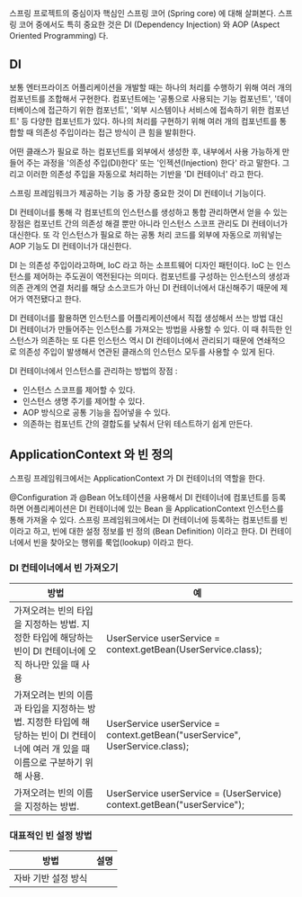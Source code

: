스프링 프로젝트의 중심이자 핵심인 스프링 코어 (Spring core) 에 대해 살펴본다.
스프링 코어 중에서도 특히 중요한 것은 DI (Dependency Injection) 와 AOP (Aspect Oriented Programming) 다. 

## DI
보통 엔터프라이즈 어플리케이션을 개발할 때는 하나의 처리를 수행하기 위해 여러 개의 컴포넌트를 조합해서 구현한다. 컴포넌트에는 '공통으로 사용되는 기능 컴포넌트', '데이터베이스에 접근하기 위한 컴포넌트', '외부 시스템이나 서비스에 접속하기 위한 컴포넌트' 등 다양한 컴포넌트가 있다. 하나의 처리를 구현하기 위해 여러 개의 컴포넌트를 통합할 때 의존성 주입이라는 접근 방식이 큰 힘을 발휘한다. 

어떤 클래스가 필요로 하는 컴포넌트를 외부에서 생성한 후, 내부에서 사용 가능하게 만들어 주는 과정을 '의존성 주입(DI)한다' 또는 '인젝션(Injection) 한다' 라고 말한다. 그리고 이러한 의존성 주입을 자동으로 처리하는 기반을 'DI 컨테이너' 라고 한다. 

스프링 프레임워크가 제공하는 기능 중 가장 중요한 것이 DI 컨테이너 기능이다. 

DI 컨테이너를 통해 각 컴포넌트의 인스턴스를 생성하고 통합 관리하면서 얻을 수 있는 장점은 컴포넌트 간의 의존성 해결 뿐만 아니라 인스턴스 스코프 관리도 DI 컨테이너가 대신한다. 또 각 인스턴스가 필요로 하는 공통 처리 코드를 외부에 자동으로 끼워넣는 AOP 기능도 DI 컨테이너가 대신한다. 

DI 는 의존성 주입이라고하며, IoC 라고 하는 소프트웨어 디자인 패턴이다. IoC 는 인스턴스를 제어하는 주도권이 역전된다는 의미다. 컴포넌트를 구성하는 인스턴스의 생성과 의존 관계의 연결 처리를 해당 소스코드가 아닌 DI 컨테이너에서 대신해주기 때문에 제어가 역전됐다고 한다. 

DI 컨테이너를 활용하면 인스턴스를 어플리케이션에서 직접 생성해서 쓰는 방법 대신 DI 컨테이너가 만들어주는 인스턴스를 가져오는 방법을 사용할 수 있다. 이 때 취득한 인스턴스가 의존하는 또 다른 인스턴스 역시 DI 컨테이너에서 관리되기 때문에 연쇄적으로 의존성 주입이 발생해서 연관된 클래스의 인스턴스 모두를 사용할 수 있게 된다. 

DI 컨테이너에서 인스턴스를 관리하는 방법의 장점 : 
- 인스턴스 스코프를 제어할 수 있다.
- 인스턴스 생명 주기를 제어할 수 있다.
- AOP 방식으로 공통 기능을 집어넣을 수 있다.
- 의존하는 컴포넌트 간의 결합도를 낮춰서 단위 테스트하기 쉽게 만든다.

## ApplicationContext 와 빈 정의
스프링 프레임워크에서는 ApplicationContext 가 DI 컨테이너의 역할을 한다. 

@Configuration 과 @Bean 어노테이션을 사용해서 DI 컨테이너에 컴포넌트를 등록하면 어플리케이션은 DI 컨테이너에 있는 Bean 을 ApplicationContext 인스턴스를 통해 가져올 수 있다. 스프링 프레임워크에서는 DI 컨테이너에 등록하는 컴포넌트를 빈이라고 하고, 빈에 대한 설정 정보를 빈 정의 (Bean Definition) 이라고 한다. DI 컨테이너에서 빈을 찾아오는 행위를 룩업(lookup) 이라고 한다.

### DI 컨테이너에서 빈 가져오기
|        방법        |예                         |
|----------------|-------------------------------|
|가져오려는 빈의 타입을 지정하는 방법. 지정한 타입에 해당하는 빈이 DI 컨테이너에 오직 하나만 있을 때 사용| UserService userService = context.getBean(UserService.class);
|가져오려는 빈의 이름과 타입을 지정하는 방법. 지정한 타입에 해당하는 빈이 DI 컨테이너에 여러 개 있을 때 이름으로 구분하기 위해 사용. | UserService userService = context.getBean("userService", UserService.class);
|가져오려는 빈의 이름을 지정하는 방법. | UserService userService = (UserService) context.getBean("userService");

### 대표적인 빈 설정 방법
|        방법        |설명                         |
|----------------|-------------------------------|
|자바 기반 설정 방식 | 
<!--stackedit_data:
eyJoaXN0b3J5IjpbMTE3Mjg4OTAzNCwxNTg5NDgwNzcwLDE5NT
gwMTA5MjEsMTgxOTc4MzY5OCwxNDQ5MjYzNDgxXX0=
-->
